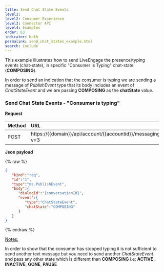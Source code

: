 ```yaml
---
title: Send Chat State Events
level1:
level2: Consumer Experience
level3: Connector API
level4: Examples
order: 63
indicator: both
permalink: send_chat_states_example.html
search: include
---
```


This example illustrates how to send LiveEngage the presence/typing events (chat-state), in specific "Consumer is Typing" chat-state (**COMPOSING**).

In order to send an indication that the consumer is typing we are sending a message of _PublishEvent_ type that its body includes an event of _ChatStateEvent_ and we are passing **COMPOSING** as the **chatState** value.


### Send Chat State Events - "Consumer is typing"

**Request**

| Method | URL  |
| :--- | :--- |
| POST | https://\{\{domain\}\}/api/account/\{\{accountid\}\}/messaging/consumer/conversation/send?v=3 |

**Json payload**

{% raw %}
```json
{  
   "kind":"req",
   "id":"1",
   "type":"ms.PublishEvent",
   "body":{  
      "dialogId":"{conversationId}",
      "event":{  
         "type":"ChatStateEvent",
         "chatState":"COMPOSING"
      }
   }
}
```
{% endraw %}

<span style="text-decoration:underline">Notes:</span>

In order to show that the consumer has stopped typing it is not sufficient to send another text message but you need to send another _ChatStateEvent_ and pass any other state which is different than **COMPOSING** i.e: **ACTIVE** , **INACTIVE**, **GONE**, **PAUSE**
